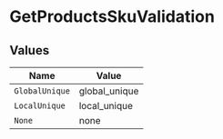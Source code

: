 # GetProductsSkuValidation


## Values

| Name           | Value          |
| -------------- | -------------- |
| `GlobalUnique` | global_unique  |
| `LocalUnique`  | local_unique   |
| `None`         | none           |